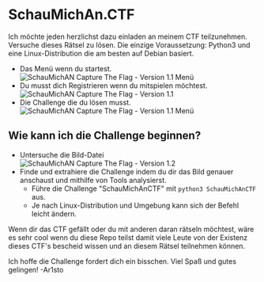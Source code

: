 # SchauMichAn.CTF
Ich möchte jeden herzlichst dazu einladen an meinem CTF teilzunehmen. Versuche dieses Rätsel zu lösen.
Die einzige Voraussetzung: Python3 und eine Linux-Distribution die am besten auf Debian basiert. 

- Das Menü wenn du startest.
![SchauMichAN Capture The Flag - Version 1.1 Menü](https://github.com/Ar1sto/SchauMichAn_CTF/blob/main/menu_SchauMichAnCTF.png)
- Du musst dich Registrieren wenn du mitspielen möchtest.
![SchauMichAN Capture The Flag - Version 1.1](https://github.com/Ar1sto/SchauMichAn_CTF/blob/main/registrierung_SchauMichAnCTF.png)
- Die Challenge die du lösen musst.
![SchauMichAN Capture The Flag - Version 1.1 Menü](https://github.com/Ar1sto/SchauMichAn_CTF/blob/main/SchauMichAnCTF.png)


## Wie kann ich die Challenge beginnen?
- Untersuche die Bild-Datei
![SchauMichAN Capture The Flag - Version 1.2](https://raw.githubusercontent.com/Ar1sto/SchauMichAn_CTF/main/SchauMichAnCTF1.2.0.png)
 - Finde und extrahiere die Challenge indem du dir das Bild genauer anschaust und mithilfe von Tools analysierst.
    - Führe die Challenge "SchauMichAnCTF" mit `python3 SchauMichAnCTF` aus.
    - Je nach Linux-Distribution und Umgebung kann sich der Befehl leicht ändern.
 

Wenn dir das CTF gefällt oder du mit anderen daran rätseln möchtest, wäre es sehr cool wenn du diese Repo teilst damit viele
Leute von der Existenz dieses CTF's bescheid wissen und an diesem Rätsel teilnehmen können.

Ich hoffe die Challenge fordert dich ein bisschen. Viel Spaß und gutes gelingen!
-Ar1sto
